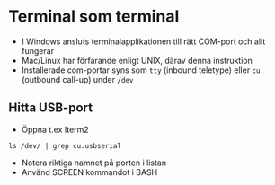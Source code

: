 # Terminal som terminal

* I Windows ansluts terminalapplikationen till rätt COM-port och allt fungerar
* Mac/Linux har förfarande enligt UNIX, därav denna instruktion
* Installerade com-portar syns som ```tty``` (inbound teletype) eller ```cu``` (outbound call-up) under ```/dev```

## Hitta USB-port

* Öppna t.ex Iterm2

```ls /dev/ | grep cu.usbserial```

* Notera riktiga namnet på porten i listan
* Använd SCREEN kommandot i BASH

```screen /dev/cu.usbserial<portnamn> 115200
